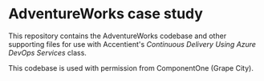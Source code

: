 # AdventureWorks case study

This repository contains the AdventureWorks codebase and other supporting files for use with Accentient's *Continuous Delivery Using Azure DevOps Services* class.

This codebase is used with permission from ComponentOne (Grape City).
